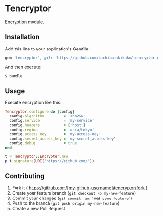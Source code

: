 # Tencryptor

Encryption module.

## Installation

Add this line to your application's Gemfile:

```ruby
gem 'tencryptor', git: 'https://github.com/tachibanakikaku/tencryptor.git'
```

And then execute:

```bash
$ bundle
```

## Usage

Execute encryption like this:

```ruby
Tencryptor.configure do |config|
  config.algorithm         = 'sha256'
  config.service           = 'my-service'
  config.headers           = ['host']
  config.region            = 'asia/tokyo'
  config.access_key        = 'my-access-key'
  config.secret_access_key = 'my-secret_access-key'
  config.debug             = true
end

t = Tencryptor::Encrypter.new
p t.signature(URI('https://github.com/'))
```

## Contributing

1. Fork it ( https://github.com/[my-github-username]/tencryptor/fork )
2. Create your feature branch (`git checkout -b my-new-feature`)
3. Commit your changes (`git commit -am 'Add some feature'`)
4. Push to the branch (`git push origin my-new-feature`)
5. Create a new Pull Request
